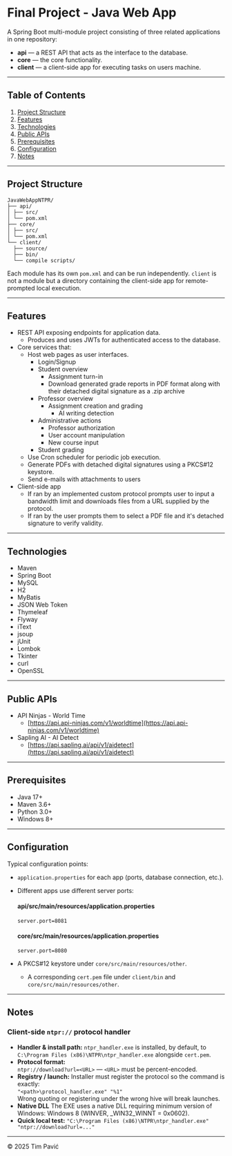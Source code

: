 # Final Project - Java Web App

A Spring Boot multi-module project consisting of three related applications in one repository:

- **api** — a REST API that acts as the interface to the database.  
- **core** — the core functionality.
- **client** — a client-side app for executing tasks on users machine.

---

## Table of Contents

1. [Project Structure](#project-structure)
2. [Features](#features)
3. [Technologies](#technologies)
4. [Public APIs](#public-apis)
5. [Prerequisites](#prerequisites)
6. [Configuration](#configuration)
7. [Notes](#notes)

---

## Project Structure

```
JavaWebAppNTPR/
├── api/
│ ├── src/
│ └── pom.xml
├── core/
│ ├── src/
│ └── pom.xml
└── client/
  ├── source/
  ├── bin/
  └── compile scripts/
```

Each module has its own `pom.xml` and can be run independently.
`client` is not a module but a directory containing the client-side app for remote-prompted local execution.

---

## Features

- REST API exposing endpoints for application data.
  - Produces and uses JWTs for authenticated access to the database.
- Core services that:
  - Host web pages as user interfaces.
    - Login/Signup
    - Student overview
      - Assignment turn-in
      - Download generated grade reports in PDF format along with their detached digital signature as a .zip archive
    - Professor overview
      - Assignment creation and grading
        - AI writing detection
    - Administrative actions
      - Professor authorization
      - User account manipulation
      - New course input
    - Student grading
  - Use Cron scheduler for periodic job execution.
  - Generate PDFs with detached digital signatures using a PKCS#12 keystore.
  - Send e-mails with attachments to users
- Client-side app
  - If ran by an implemented custom protocol prompts user to input a bandwidth limit and downloads files from a URL supplied by the protocol.
  - If ran by the user prompts them to select a PDF file and it's detached signature to verify validity.

---

## Technologies

- Maven
- Spring Boot
- MySQL
- H2
- MyBatis
- JSON Web Token
- Thymeleaf
- Flyway
- iText
- jsoup
- jUnit
- Lombok
- Tkinter
- curl
- OpenSSL

---

## Public APIs

- API Ninjas - World Time
  - [https://api.api-ninjas.com/v1/worldtime](https://api.api-ninjas.com/v1/worldtime)
- Sapling AI - AI Detect
  - [https://api.sapling.ai/api/v1/aidetect](https://api.sapling.ai/api/v1/aidetect)

---

## Prerequisites

- Java 17+
- Maven 3.6+
- Python 3.0+
- Windows 8+

---

## Configuration

Typical configuration points:

- `application.properties` for each app (ports, database connection, etc.).
- Different apps use different server ports:

    #### api/src/main/resources/application.properties
    `server.port=8081`

    #### core/src/main/resources/application.properties
    `server.port=8080`

- A PKCS#12 keystore under `core/src/main/resources/other`.
  - A corresponding `cert.pem` file under `client/bin` and `core/src/main/resources/other`.

---

## Notes

### Client-side `ntpr://` protocol handler

- **Handler & install path:** `ntpr_handler.exe` is installed, by default, to `C:\Program Files (x86)\NTPR\ntpr_handler.exe` alongside `cert.pem`.  
- **Protocol format:**  
  `ntpr://download?url=<URL>` — `<URL>` must be percent-encoded.
- **Registry / launch:** Installer must register the protocol so the command is exactly:  
  `"<path>\protocol_handler.exe" "%1"`  
  Wrong quoting or registering under the wrong hive will break launches.
- **Native DLL** The EXE uses a native DLL requiring minimum version of Windows: Windows 8 (WINVER, _WIN32_WINNT = 0x0602).
- **Quick local test:**
  `"C:\Program Files (x86)\NTPR\ntpr_handler.exe" "ntpr://download?url=..."`

---

© 2025 Tim Pavić
